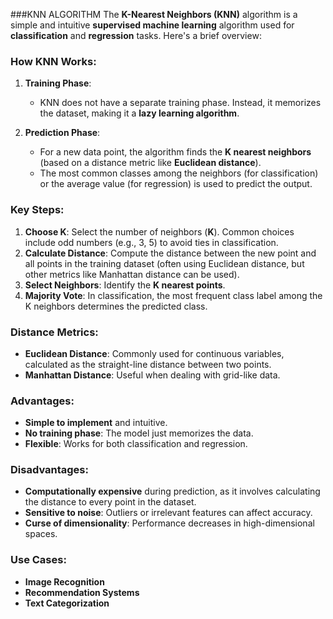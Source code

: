 ###KNN ALGORITHM
The **K-Nearest Neighbors (KNN)** algorithm is a simple and intuitive **supervised machine learning** algorithm used for **classification** and **regression** tasks. Here's a brief overview:

### How KNN Works:
1. **Training Phase**: 
   - KNN does not have a separate training phase. Instead, it memorizes the dataset, making it a **lazy learning algorithm**.

2. **Prediction Phase**:
   - For a new data point, the algorithm finds the **K nearest neighbors** (based on a distance metric like **Euclidean distance**).
   - The most common classes among the neighbors (for classification) or the average value (for regression) is used to predict the output.
   
### Key Steps:
1. **Choose K**: Select the number of neighbors (**K**). Common choices include odd numbers (e.g., 3, 5) to avoid ties in classification.
2. **Calculate Distance**: Compute the distance between the new point and all points in the training dataset (often using Euclidean distance, but other metrics like Manhattan distance can be used).
3. **Select Neighbors**: Identify the **K nearest points**.
4. **Majority Vote**: In classification, the most frequent class label among the K neighbors determines the predicted class.

### Distance Metrics:
- **Euclidean Distance**: Commonly used for continuous variables, calculated as the straight-line distance between two points.
- **Manhattan Distance**: Useful when dealing with grid-like data.
  
### Advantages:
- **Simple to implement** and intuitive.
- **No training phase**: The model just memorizes the data.
- **Flexible**: Works for both classification and regression.

### Disadvantages:
- **Computationally expensive** during prediction, as it involves calculating the distance to every point in the dataset.
- **Sensitive to noise**: Outliers or irrelevant features can affect accuracy.
- **Curse of dimensionality**: Performance decreases in high-dimensional spaces.

### Use Cases:
- **Image Recognition**
- **Recommendation Systems**
- **Text Categorization**
